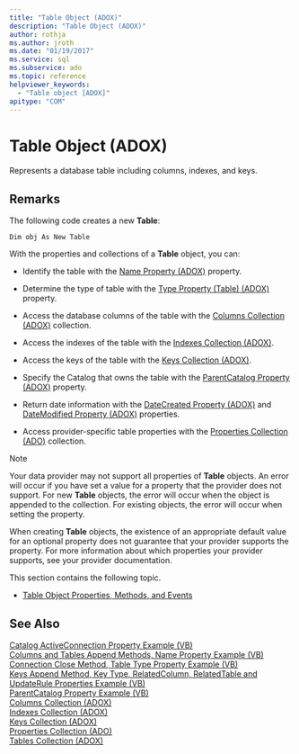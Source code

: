 ```yaml
---
title: "Table Object (ADOX)"
description: "Table Object (ADOX)"
author: rothja
ms.author: jroth
ms.date: "01/19/2017"
ms.service: sql
ms.subservice: ado
ms.topic: reference
helpviewer_keywords:
  - "Table object [ADOX]"
apitype: "COM"
---
```

# Table Object (ADOX)
Represents a database table including columns, indexes, and keys.  
  
## Remarks  
 The following code creates a new **Table**:  
  
```  
Dim obj As New Table  
```  
  
 With the properties and collections of a **Table** object, you can:  
  
-   Identify the table with the [Name Property (ADOX)](./name-property-adox.md) property.  
  
-   Determine the type of table with the [Type Property (Table) (ADOX)](./type-property-table-adox.md) property.  
  
-   Access the database columns of the table with the [Columns Collection (ADOX)](./columns-collection-adox.md) collection.  
  
-   Access the indexes of the table with the [Indexes Collection (ADOX)](./indexes-collection-adox.md).  
  
-   Access the keys of the table with the [Keys Collection (ADOX)](./keys-collection-adox.md).  
  
-   Specify the Catalog that owns the table with the [ParentCatalog Property (ADOX)](./parentcatalog-property-adox.md) property.  
  
-   Return date information with the [DateCreated Property (ADOX)](./datecreated-property-adox.md) and [DateModified Property (ADOX)](./datemodified-property-adox.md) properties.  
  
-   Access provider-specific table properties with the [Properties Collection (ADO)](../ado-api/properties-collection-ado.md) collection.  
  
> [!NOTE]
>  Your data provider may not support all properties of **Table** objects. An error will occur if you have set a value for a property that the provider does not support. For new **Table** objects, the error will occur when the object is appended to the collection. For existing objects, the error will occur when setting the property.  
>   
>  When creating **Table** objects, the existence of an appropriate default value for an optional property does not guarantee that your provider supports the property. For more information about which properties your provider supports, see your provider documentation.  
  
 This section contains the following topic.  
  
-   [Table Object Properties, Methods, and Events](./table-object-properties-methods-and-events.md)  
  
## See Also  
 [Catalog ActiveConnection Property Example (VB)](./catalog-activeconnection-property-example-vb.md)   
 [Columns and Tables Append Methods, Name Property Example (VB)](./columns-and-tables-append-methods-name-property-example-vb.md)   
 [Connection Close Method, Table Type Property Example (VB)](./connection-close-method-table-type-property-example-vb.md)   
 [Keys Append Method, Key Type, RelatedColumn, RelatedTable and UpdateRule Properties Example (VB)](./keys-append-method-key-type-relatedcolumn-relatedtable-example-vb.md)   
 [ParentCatalog Property Example (VB)](./parentcatalog-property-example-vb.md)   
 [Columns Collection (ADOX)](./columns-collection-adox.md)   
 [Indexes Collection (ADOX)](./indexes-collection-adox.md)   
 [Keys Collection (ADOX)](./keys-collection-adox.md)   
 [Properties Collection (ADO)](../ado-api/properties-collection-ado.md)   
 [Tables Collection (ADOX)](./tables-collection-adox.md)